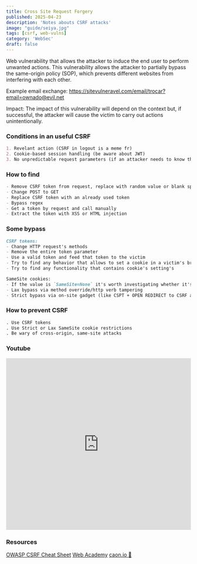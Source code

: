 ```yaml
---
title: Cross Site Request Forgery
published: 2025-04-23
description: 'Notes abouts CSRF attacks'
image: "guide/seiya.jpg"
tags: [csrf, web-vulns]
category: 'WebSec'
draft: false 
---
```


Web vulnerability that allows the attacker to induce the end user to perform unwanted actions. This vulnerability allows the attacker to partially bypass the same-origin policy (SOP), which prevents different websites from interfering with each other.

Example email exchange: 
https://sitevulneravel.com/email/trocar?email=ownado@evil.net

Impact:
The impact of this vulnerability will depend on the context but, if successful, the attacker will cause the victim to carry out actions unintentionally.

### Conditions in an useful CSRF

```markdown
1. Revelant action (CSRF in logout is a meme fr)
2. Cookie-based session handling (be aware about JWT)
3. No unpredictable request parameters (if an attacker needs to know the value of the parameter, bye)
```

### How to find

```markdown
- Remove CSRF token from request, replace with random value or blank space
- Change POST to GET
- Replace CSRF token with an already used token
- Bypass regex
- Get a token by request and call manually
- Extract the token with XSS or HTML injection
```

### Some bypass

```markdown
CSRF tokens:
- Change HTTP request's methods
- Remove the entire token parameter 
- Use a valid token and feed that token to the victim
- Try to find any behavior that allows to set a cookie in a victim's browser
- Try to find any functionality that contains cookie's setting's

SameSite cookies:
- If the value is `SameSite=None` it's worth investigating whether it's of any use
- Lax bypass via method override/http verb tampering
- Strict bypass via on-site gadget (like CSPT + OPEN REDIRECT to CSRF action)
```

### How to prevent CSRF

```markdown
. Use CSRF tokens
. Use Strict or Lax SameSite cookie restrictions
. Be wary of cross-origin, same-site attacks
```

### Youtube
<iframe width="100%" height="468" src="https://www.youtube.com/embed/eWEgUcHPle0" title="Cross-Site Request Forgery (CSRF) Explained" frameborder="0" allow="accelerometer; autoplay; clipboard-write; encrypted-media; gyroscope; picture-in-picture; web-share" referrerpolicy="strict-origin-when-cross-origin" allowfullscreen></iframe>

### Resources

[OWASP CSRF Cheat Sheet](https://cheatsheetseries.owasp.org/cheatsheets/Cross-Site_Request_Forgery_Prevention_Cheat_Sheet.html)
[Web Academy](https://portswigger.net/web-security/csrf)
[caon.io 🐐](https://caon.io/exploitation/vulnerability/csrf/)